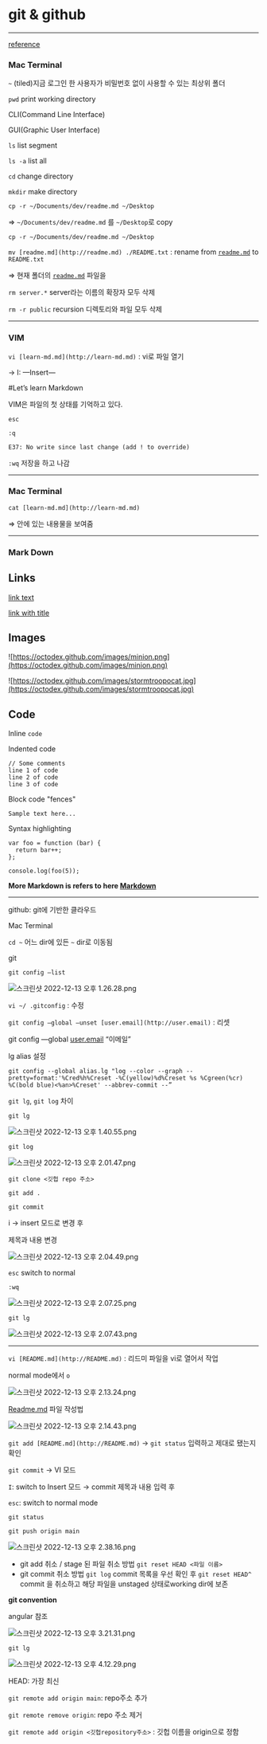 # git & github

---

[reference](https://freeprog.tistory.com/254)

### Mac Terminal

`~` (tiled)지금 로그인 한 사용자가 비밀번호 없이 사용할 수 있는 최상위 폴더

`pwd` print working directory

CLI(Command Line Interface)

GUI(Graphic User Interface)

`ls` list segment

`ls -a` list all

`cd` change directory

`mkdir` make directory

`cp -r ~/Documents/dev/readme.md ~/Desktop`

⇒ `~/Documents/dev/readme.md` 를 `~/Desktop`로 copy

`cp -r ~/Documents/dev/readme.md ~/Desktop`

`mv [readme.md](http://readme.md) ./README.txt` : rename from [`readme.md`](http://readme.md) to `README.txt`

⇒ 현재 폴더의 [`readme.md`](http://readme.md) 파일을

`rm server.*` server라는 이름의 확장자 모두 삭제

`rm -r public` recursion 디렉토리와 파일 모두 삭제

---

### VIM

`vi [learn-md.md](http://learn-md.md)` : vi로 파일 열기

→ I: —Insert—

#Let’s learn Markdown

VIM은 파일의 첫 상태를 기억하고 있다.

`esc`

`:q`

`E37: No write since last change (add ! to override)`

`:wq` 저장을 하고 나감

---

### Mac Terminal

`cat [learn-md.md](http://learn-md.md)`

⇒ 안에 있는 내용물을 보여줌

---

### Mark Down

## Links

[link text](http://dev.nodeca.com/)

[link with title](http://nodeca.github.io/pica/demo/)

## Images

![https://octodex.github.com/images/minion.png](https://octodex.github.com/images/minion.png)

![https://octodex.github.com/images/stormtroopocat.jpg](https://octodex.github.com/images/stormtroopocat.jpg)

## Code

Inline `code`

Indented code

```
// Some comments
line 1 of code
line 2 of code
line 3 of code

```

Block code "fences"

```
Sample text here...

```

Syntax highlighting

```
var foo = function (bar) {
  return bar++;
};

console.log(foo(5));

```

**More Markdown is refers to here [Markdown](https://markdown-it.github.io/)**

---

github: git에 기반한 클라우드

Mac Terminal

`cd ~` 어느 dir에 있든 `~` dir로 이동됨

git

`git config —list`

![스크린샷 2022-12-13 오후 1.26.28.png](https://s3-us-west-2.amazonaws.com/secure.notion-static.com/0f644517-f327-4ec0-b0c3-8f5e95cf88a5/%E1%84%89%E1%85%B3%E1%84%8F%E1%85%B3%E1%84%85%E1%85%B5%E1%86%AB%E1%84%89%E1%85%A3%E1%86%BA_2022-12-13_%E1%84%8B%E1%85%A9%E1%84%92%E1%85%AE_1.26.28.png)

`vi ~/ .gitconfig` : 수정

`git config —global —unset [user.email](http://user.email)` : 리셋

git config —global [user.email](http://user.email) “이메일”

lg alias 설정

`git config --global alias.lg "log --color --graph --pretty=format:'%Cred%h%Creset -%C(yellow)%d%Creset %s %Cgreen(%cr) %C(bold blue)<%an>%Creset' --abbrev-commit --”`

`git lg`, `git log` 차이

`git lg`

![스크린샷 2022-12-13 오후 1.40.55.png](https://s3-us-west-2.amazonaws.com/secure.notion-static.com/42a4e8fa-b239-4892-bce4-11309c5cf65e/%E1%84%89%E1%85%B3%E1%84%8F%E1%85%B3%E1%84%85%E1%85%B5%E1%86%AB%E1%84%89%E1%85%A3%E1%86%BA_2022-12-13_%E1%84%8B%E1%85%A9%E1%84%92%E1%85%AE_1.40.55.png)

`git log`

![스크린샷 2022-12-13 오후 2.01.47.png](https://s3-us-west-2.amazonaws.com/secure.notion-static.com/53faf5a0-7345-4a13-94de-3b7d9225db1b/%E1%84%89%E1%85%B3%E1%84%8F%E1%85%B3%E1%84%85%E1%85%B5%E1%86%AB%E1%84%89%E1%85%A3%E1%86%BA_2022-12-13_%E1%84%8B%E1%85%A9%E1%84%92%E1%85%AE_2.01.47.png)

`git clone <깃헙 repo 주소>`

`git add .`

`git commit`

i → insert 모드로 변경 후

제목과 내용 변경

![스크린샷 2022-12-13 오후 2.04.49.png](https://s3-us-west-2.amazonaws.com/secure.notion-static.com/1b878a75-1646-4e3d-a70c-ccde8b5aa667/%E1%84%89%E1%85%B3%E1%84%8F%E1%85%B3%E1%84%85%E1%85%B5%E1%86%AB%E1%84%89%E1%85%A3%E1%86%BA_2022-12-13_%E1%84%8B%E1%85%A9%E1%84%92%E1%85%AE_2.04.49.png)

`esc` switch to normal

`:wq`

![스크린샷 2022-12-13 오후 2.07.25.png](https://s3-us-west-2.amazonaws.com/secure.notion-static.com/6f1eaac0-e223-4dc9-90d1-175b93dc1587/%E1%84%89%E1%85%B3%E1%84%8F%E1%85%B3%E1%84%85%E1%85%B5%E1%86%AB%E1%84%89%E1%85%A3%E1%86%BA_2022-12-13_%E1%84%8B%E1%85%A9%E1%84%92%E1%85%AE_2.07.25.png)

`git lg`

![스크린샷 2022-12-13 오후 2.07.43.png](https://s3-us-west-2.amazonaws.com/secure.notion-static.com/25940c51-da45-4615-84ff-e9a2b24bea77/%E1%84%89%E1%85%B3%E1%84%8F%E1%85%B3%E1%84%85%E1%85%B5%E1%86%AB%E1%84%89%E1%85%A3%E1%86%BA_2022-12-13_%E1%84%8B%E1%85%A9%E1%84%92%E1%85%AE_2.07.43.png)

---

`vi [README.md](http://README.md)` : 리드미 파일을 vi로 열어서 작업

normal mode에서 `o`

![스크린샷 2022-12-13 오후 2.13.24.png](https://s3-us-west-2.amazonaws.com/secure.notion-static.com/69e378bd-cc64-4c7f-b346-87233ae344b4/%E1%84%89%E1%85%B3%E1%84%8F%E1%85%B3%E1%84%85%E1%85%B5%E1%86%AB%E1%84%89%E1%85%A3%E1%86%BA_2022-12-13_%E1%84%8B%E1%85%A9%E1%84%92%E1%85%AE_2.13.24.png)

[Readme.md](http://Readme.md) 파일 작성법

![스크린샷 2022-12-13 오후 2.14.43.png](https://s3-us-west-2.amazonaws.com/secure.notion-static.com/6a4a282a-4292-4927-9564-abecd48ff076/%E1%84%89%E1%85%B3%E1%84%8F%E1%85%B3%E1%84%85%E1%85%B5%E1%86%AB%E1%84%89%E1%85%A3%E1%86%BA_2022-12-13_%E1%84%8B%E1%85%A9%E1%84%92%E1%85%AE_2.14.43.png)

`git add [README.md](http://README.md)` → `git status` 입력하고 제대로 됐는지 확인

`git commit` → VI 모드

`I`: switch to Insert 모드 → commit 제목과 내용 입력 후

`esc`: switch to normal mode

`git status`

`git push origin main`

![스크린샷 2022-12-13 오후 2.38.16.png](https://s3-us-west-2.amazonaws.com/secure.notion-static.com/36f6da35-e25f-4db9-8437-67de3b1487c7/%E1%84%89%E1%85%B3%E1%84%8F%E1%85%B3%E1%84%85%E1%85%B5%E1%86%AB%E1%84%89%E1%85%A3%E1%86%BA_2022-12-13_%E1%84%8B%E1%85%A9%E1%84%92%E1%85%AE_2.38.16.png)

- git add 취소 / stage 된 파일 취소 방법
  `git reset HEAD <파일 이름>`
- git commit 취소 방법
  `git log` commit 목록을 우선 확인 후
  `git reset HEAD^` commit 을 취소하고 해당 파일을 unstaged 상태로working dir에 보존

**git convention**

angular 참조

![스크린샷 2022-12-13 오후 3.21.31.png](https://s3-us-west-2.amazonaws.com/secure.notion-static.com/81787acb-f82f-4150-b443-db0deaf15311/%E1%84%89%E1%85%B3%E1%84%8F%E1%85%B3%E1%84%85%E1%85%B5%E1%86%AB%E1%84%89%E1%85%A3%E1%86%BA_2022-12-13_%E1%84%8B%E1%85%A9%E1%84%92%E1%85%AE_3.21.31.png)

`git lg`

![스크린샷 2022-12-13 오후 4.12.29.png](https://s3-us-west-2.amazonaws.com/secure.notion-static.com/db8e9b9b-c6d0-4cde-bc90-6184d87f76d9/%E1%84%89%E1%85%B3%E1%84%8F%E1%85%B3%E1%84%85%E1%85%B5%E1%86%AB%E1%84%89%E1%85%A3%E1%86%BA_2022-12-13_%E1%84%8B%E1%85%A9%E1%84%92%E1%85%AE_4.12.29.png)

HEAD: 가장 최신

`git remote add origin main`: repo주소 추가

`git remote remove origin`: repo 주소 제거

`git remote add origin <깃헙repository주소>` : 깃헙 이름을 origin으로 정함
